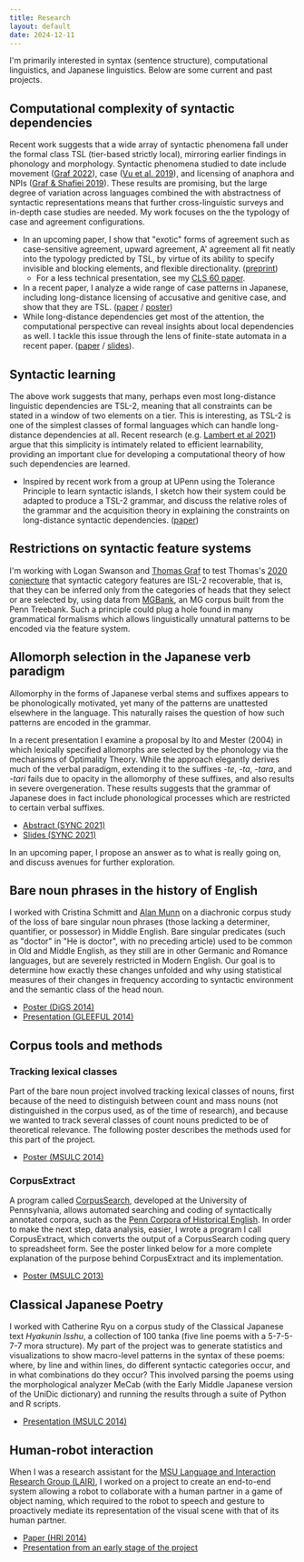 ```yaml
---
title: Research
layout: default
date: 2024-12-11
---
```


I'm primarily interested in syntax (sentence structure), computational linguistics, and Japanese linguistics. Below are some current and past projects.


## Computational complexity of syntactic dependencies

Recent work suggests that a wide array of syntactic phenomena fall under the formal class TSL (tier-based strictly local), mirroring earlier findings in phonology and morphology. Syntactic phenomena studied to date include movement ([Graf 2022][graf2022-movement]), case ([Vu et al. 2019][vu.etal2019]), and licensing of anaphora and NPIs ([Graf & Shafiei 2019][graf.shafiei2019]). These results are promising, but the large degree of variation across languages combined the with abstractness of syntactic representations means that further cross-linguistic surveys and in-depth case studies are needed. My work focuses on the the typology of case and agreement configurations.

- In an upcoming paper, I show that "exotic" forms of agreement such as case-sensitive agreement, upward agreement, A' agreement all fit neatly into the typology predicted by TSL, by virtue of its ability to specify invisible and blocking elements, and flexible directionality. ([preprint](/files/hanson-ms-tsl-agreement.pdf))
    - For a less technical presentation, see my [CLS 60 paper](/files/hanson-cls60-tier-based-agreement.pdf).
- In a recent paper, I analyze a wide range of case patterns in Japanese, including long-distance licensing of accusative and genitive case, and show that they are TSL. ([paper][jpn-case] / [poster][jpn-case-poster])
- While long-distance dependencies get most of the attention, the computational perspective can reveal insights about local dependencies as well. I tackle this issue through the lens of finite-state automata in a recent paper. ([paper][sl-in-syntax] / [slides][sl-in-syntax-slides]).

[sl-in-syntax]: /files/hanson-cls59-sl-in-syntax.pdf
[sl-in-syntax-slides]: /files/hanson-cls59-slides.pdf
[jpn-case]: https://scholarworks.umass.edu/scil/vol6/iss1/4
[jpn-case-poster]: /files/hanson-scil2023-poster.pdf
[graf2022-movement]: https://aclanthology.org/2022.scil-1.15/
[graf.shafiei2019]: https://aclanthology.org/W19-0121/
[vu.etal2019]: https://aclanthology.org/W19-0127/


## Syntactic learning

The above work suggests that many, perhaps even most long-distance linguistic dependencies are TSL-2, meaning that all constraints can be stated in a window of two elements on a tier.
This is interesting, as TSL-2 is one of the simplest classes of formal languages which can handle long-distance dependencies at all.
Recent research (e.g. [Lambert et al 2021][lambert.etal2021]) argue that this simplicity is intimately related to efficient learnability, providing an important clue for developing a computational theory of how such dependencies are learned.

- Inspired by recent work from a group at UPenn using the Tolerance Principle to learn syntactic islands, I sketch how their system could be adapted to produce a TSL-2 grammar, and discuss the relative roles of the grammar and the acquisition theory in explaining the constraints on long-distance syntactic dependencies. ([paper][tiers-paths])

[tiers-paths]: /files/hanson-scil2024-tiers-paths-locality.pdf
[lambert.etal2021]: https://jlm.ipipan.waw.pl/index.php/JLM/article/view/262


## Restrictions on syntactic feature systems

I'm working with Logan Swanson and [Thomas Graf][graf] to test Thomas's [2020 conjecture][graf2020-curbing] that syntactic category features are ISL-2 recoverable, that is, that they can be inferred only from the categories of heads that they select or are selected by, using data from [MGBank][mgbank], an MG corpus built from the Penn Treebank. Such a principle could plug a hole found in many grammatical formalisms which allows linguistically unnatural patterns to be encoded via the feature system.

[graf]: https://thomasgraf.net
[graf2020-curbing]: https://aclanthology.org/2020.scil-1.27/
<!-- [graf-curbing]: https://thomasgraf.net/output/graf20sciltalk.html -->
[mgbank]: https://aclanthology.org/E17-3021/


## Allomorph selection in the Japanese verb paradigm

Allomorphy in the forms of Japanese verbal stems and suffixes appears to be phonologically motivated, yet many of the patterns are unattested elsewhere in the language. This naturally raises the question of how such patterns are encoded in the grammar.

In a recent presentation I examine a proposal by Ito and Mester (2004) in which lexically specified allomorphs are selected by the phonology via the mechanisms of Optimality Theory. While the approach elegantly derives much of the verbal paradigm, extending it to the suffixes *-te*, *-ta*, *-tara*, and *-tari* fails due to opacity in the allomorphy of these suffixes, and also results in severe overgeneration. These results suggests that the grammar of Japanese does in fact include phonological processes which are restricted to certain verbal suffixes.

* [Abstract (SYNC 2021)](/files/hanson-sync2021-jpnvb-abstract.pdf)
* [Slides (SYNC 2021)](/files/hanson-sync2021-jpnvb-pres.pdf)

In an upcoming paper, I propose an answer as to what is really going on, and discuss avenues for further exploration.


## Bare noun phrases in the history of English

I worked with Cristina Schmitt and [Alan Munn][munn] on a diachronic corpus study of the loss of bare singular noun phrases (those lacking a determiner, quantifier, or possessor) in Middle English. Bare singular predicates (such as "doctor" in "He is doctor", with no preceding article) used to be common in Old and Middle English, as they still are in other Germanic and Romance languages, but are severely restricted in Modern English. Our goal is to determine how exactly these changes unfolded and why using statistical measures of their changes in frequency according to syntactic environment and the semantic class of the head noun.

* [Poster (DiGS 2014)](/files/hanson-etal-digs-2014-poster.pdf)
* [Presentation (GLEEFUL 2014)](/files/hanson-etal-gleeful2014-pres-bare-nps.pdf)

[munn]: https://amunn.github.io/
[pche]: http://www.ling.upenn.edu/hist-corpora/
[cs]: http://corpussearch.sourceforge.net/


## Corpus tools and methods

### Tracking lexical classes

Part of the bare noun project involved tracking lexical classes of nouns, first because of the need to distinguish between count and mass nouns (not distinguished in the corpus used, as of the time of research), and because we wanted to track several classes of count nouns predicted to be of theoretical relevance. The following poster describes the methods used for this part of the project.

* [Poster (MSULC 2014)](/files/hanson-msulc2014-poster-corpus-methods.pdf)

### CorpusExtract

A program called [CorpusSearch][cs], developed at the University of Pennsylvania, allows automated searching and coding of syntactically annotated corpora, such as the [Penn Corpora of Historical English][pche]. In order to make the next step, data analysis, easier, I wrote a program I call CorpusExtract, which converts the output of a CorpusSearch coding query to spreadsheet form. See the poster linked below for a more complete explanation of the purpose behind CorpusExtract and its implementation.

* [Poster (MSULC 2013)](/files/hanson-corpusextract-poster-2013.pdf)


## Classical Japanese Poetry

I worked with Catherine Ryu on a corpus study of the Classical Japanese text *Hyakunin Isshu*, a collection of 100 tanka (five line poems with a 5-7-5-7-7 mora structure). My part of the project was to generate statistics and visualizations to show macro-level patterns in the syntax of these poems: where, by line and within lines, do different syntactic categories occur, and in what combinations do they occur? This involved parsing the poems using the morphological analyzer MeCab (with the Early Middle Japanese version of the UniDic dictionary) and running the results through a suite of Python and R scripts.

* [Presentation (MSULC 2014)](/files/hanson-msulc2014-pres-cjpn-poetry.pdf)


## Human-robot interaction

When I was a research assistant for the [MSU Language and Interaction Research Group (LAIR)][lair], I worked on a project to create an end-to-end system allowing a robot to collaborate with a human partner in a game of object naming, which required to the robot to speech and gesture to proactively mediate its representation of the visual scene with that of its human partner.

* [Paper (HRI 2014)](http://dx.doi.org/10.1145/2559636.2559677)
* [Presentation from an early stage of the project](/files/hanson-darwin-presentation-2012.pdf)

[lair]: http://lair.cse.msu.edu/

